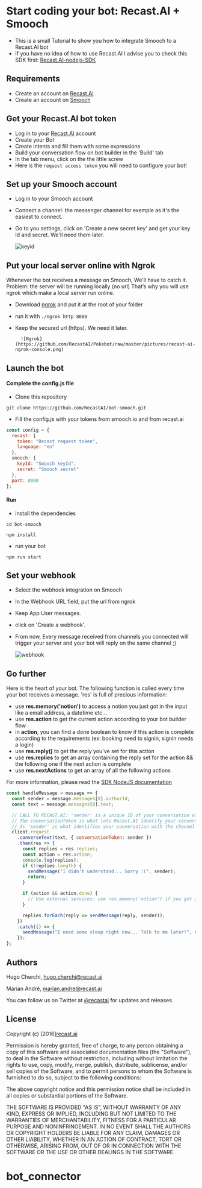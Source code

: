 # Start coding your bot: Recast.AI + Smooch

* This is a small Tutorial to show you how to integrate Smooch to a Recast.AI bot
* If you have no idea of how to use Recast.AI I advise you to check this SDK first: [Recast.AI-nodejs-SDK](https://github.com/RecastAI/SDK-NodeJs)

## Requirements

* Create an account on [Recast.AI](https://recast.ai/signup)
* Create an account on [Smooch](https://smooch.io)

## Get your Recast.AI bot token

* Log in to your [Recast.AI](https://recast.ai/) account
* Create your Bot
* Create intents and fill them with some expressions
* Build your conversation flow on bot builder in the 'Build' tab
* In the tab menu, click on the the little screw
* Here is the `request access token` you will need to configure your bot!

## Set up your Smooch account

* Log in to your Smooch account
* Connect a channel: the messenger channel for exemple as it's the easiest to connect.
* Go to you settings, click on 'Create a new secret key' and get your key Id and secret. We'll need them later.

  ![keyid](https://github.com/RecastAI/bot-smooch/raw/master/img/recast-ai-secret-smooch.png)

## Put your local server online with Ngrok

Whenever the bot receives a message on Smooch, We'll have to catch it.
Problem: the server will be running locally (no url) That’s why you will use ngrok which make a local server run online.

* Download [ngrok](https://ngrok.com/) and put it at the root of your folder
* run it with `./ngrok http 8080`
* Keep the secured url (https). We need it later.

      	![Ngrok](https://github.com/RecastAI/Pokebot/raw/master/pictures/recast-ai-ngrok-console.png)

## Launch the bot

#### Complete the config.js file

* Clone this repository

```
git clone https://github.com/RecastAI/bot-smooch.git
```

* Fill the config.js with your tokens from smooch.io and from recast.ai

```javascript
const config = {
  recast: {
    token: "Recast request token",
    language: "en"
  },
  smooch: {
    keyId: "Smooch keyId",
    secret: "Smooch secret"
  },
  port: 8080
};
```

#### Run

* install the dependencies

```
cd bot-smooch
```

```
npm install
```

* run your bot

```
npm run start
```

## Set your webhook

* Select the webhook integration on Smooch
* In the Webhook URL field, put the url from ngrok
* Keep App User messages.
* click on 'Create a webhook'.
* From now, Every message received from channels you connected will trigger your server and your bot will reply on the same channel ;)

  ![webhook](https://github.com/RecastAI/bot-smooch/raw/master/img/recast-ai-webhook-smooch.png)

## Go further

Here is the heart of your bot. The following function is called every time your bot receives a message.
'res' is full of precious information:

* use **res.memory('notion')** to access a notion you just got in the input like a email address, a datetime etc...
* use **res.action** to get the current action according to your bot builder flow
* in **action**, you can find a done boolean to know if this action is complete according to the requirements (ex: booking need to signin, signin needs a login)
* use **res.reply()** to get the reply you've set for this action
* use **res.replies** to get an array containing the reply set for the action && the following one if the next action is complete
* use **res.nextActions** to get an array of all the following actions

For more information, please read the [SDK NodeJS documentation](https://github.com/RecastAI/SDK-NodeJS)

```javascript
const handleMessage = message => {
  const sender = message.messages[0].authorId;
  const text = message.messages[0].text;

  // CALL TO RECAST.AI: 'sender' is a unique ID of your conversation with the user
  // The conversationToken is what lets Recast.AI identify your conversation.
  // As 'sender' is what identifies your conversation with the channel used, you can use it as conversationToken.
  client.request
    .converseText(text, { conversationToken: sender })
    .then(res => {
      const replies = res.replies;
      const action = res.action;
      console.log(replies);
      if (!replies.length) {
        sendMessage("I didn't understand... Sorry :(", sender);
        return;
      }

      if (action && action.done) {
        // Use external services: use res.memory('notion') if you got a notion from this action
      }

      replies.forEach(reply => sendMessage(reply, sender));
    })
    .catch(() => {
      sendMessage("I need some sleep right now... Talk to me later!", sender);
    });
};
```

## Authors

Hugo Cherchi, hugo.cherchi@recast.ai

Marian André, marian.andre@recast.ai

You can follow us on Twitter at [@recastai](https://twitter.com/recastai) for updates and releases.

## License

Copyright (c) [2016][recast.ai](https://recast.ai)

Permission is hereby granted, free of charge, to any person obtaining a copy
of this software and associated documentation files (the "Software"), to deal
in the Software without restriction, including without limitation the rights
to use, copy, modify, merge, publish, distribute, sublicense, and/or sell
copies of the Software, and to permit persons to whom the Software is
furnished to do so, subject to the following conditions:

The above copyright notice and this permission notice shall be included in all
copies or substantial portions of the Software.

THE SOFTWARE IS PROVIDED "AS IS", WITHOUT WARRANTY OF ANY KIND, EXPRESS OR
IMPLIED, INCLUDING BUT NOT LIMITED TO THE WARRANTIES OF MERCHANTABILITY,
FITNESS FOR A PARTICULAR PURPOSE AND NONINFRINGEMENT. IN NO EVENT SHALL THE
AUTHORS OR COPYRIGHT HOLDERS BE LIABLE FOR ANY CLAIM, DAMAGES OR OTHER
LIABILITY, WHETHER IN AN ACTION OF CONTRACT, TORT OR OTHERWISE, ARISING FROM,
OUT OF OR IN CONNECTION WITH THE SOFTWARE OR THE USE OR OTHER DEALINGS IN THE
SOFTWARE.

# bot_connector
